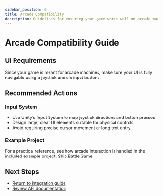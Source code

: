 ```yaml
---
sidebar_position: 6
title: Arcade Compatibility
description: Guidelines for ensuring your game works well on arcade machines
---
```


# Arcade Compatibility Guide

## UI Requirements

Since your game is meant for arcade machines, make sure your UI is fully navigable using a joystick and six input buttons.

## Recommended Actions

### Input System

- Use Unity's Input System to map joystick directions and button presses
- Design large, clear UI elements suitable for physical controls
- Avoid requiring precise cursor movement or long text entry

### Example Project

For a practical reference, see how arcade interaction is handled in the included example project: [Ship Battle Game](../../example-arcade-shooter.md)


## Next Steps

- [Return to integration guide](./integration.md)
- [Review API documentation](./api-reference.md)
